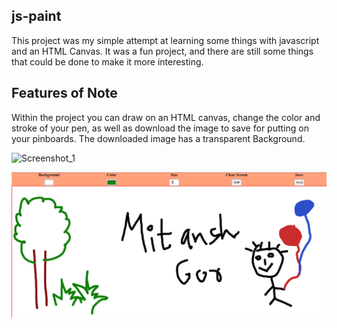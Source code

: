 js-paint
---------------------------
This project was my simple attempt at learning some things with javascript and an HTML Canvas. It was a fun project, and there are still some things that could be done to make it more interesting.

Features of Note
-------------------------
Within the project you can draw on an HTML canvas, change the color and stroke of your pen, as well as download the image to save for putting on your pinboards.
The downloaded image has a transparent Background.


![Screenshot_1](https://user-images.githubusercontent.com/76811812/128863438-78cb3b1f-0eb6-4144-bdea-543c6c9f6942.png)

![Screenshot_1](https://github.com/MitanshGor/PaintApp/blob/main/Screenshot_1.png)

